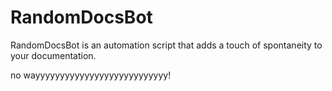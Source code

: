 # RandomDocsBot
RandomDocsBot is an automation script that adds a touch of spontaneity to your documentation.


no wayyyyyyyyyyyyyyyyyyyyyyyyyyy!